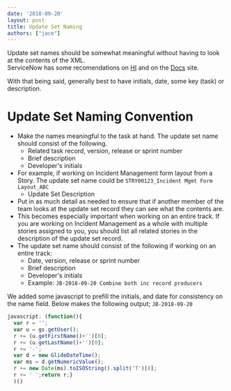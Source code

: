 ```yaml
---
date: '2018-09-20'
layout: post
title: Update Set Naming
authors: ["jace"]
---
```


Update set names should be somewhat meaningful without having to look at
the contents of the XML.\
ServiceNow has some recomendations on
[HI](https://hi.service-now.com/kb_view.do?sysparm_article=KB0552854)
and on the
[Docs](https://docs.servicenow.com/bundle/kingston-application-development/page/build/system-update-sets/reference/get-started-update-sets.html)
site.

With that being said, generally best to have initials, date, some key
(task) or description.

# Update Set Naming Convention

-   Make the names meaningful to the task at hand. The update set name
    should consist of the following.
    -   Related task record, version, release or sprint number
    -   Brief description
    -   Developer's initials
-   For example, if working on Incident Management form layout from a
    Story. The update set name could be
    `STRY00123_Incident Mgmt Form Layout_ABC`
    -   Update Set Description
-   Put in as much detail as needed to ensure that if another member of
    the team looks at the update set record they can see what the
    contents are.
-   This becomes especially important when working on an entire track.
    If you are working on Incident Management as a whole with multiple
    stories assigned to you, you should list all related stories in the
    description of the update set record.
-   The update set name should consist of the following if working on an
    entire track:
    -   Date, version, release or sprint number
    -   Brief description
    -   Developer's initials
    -   Example: `JB-2018-09-20 Combine both inc record producers`

We added some javascript to prefill the initials, and date for
consistency on the name field. Below makes the following output;
`JB-2018-09-20`

```js
javascript: (function(){
  var r = '';
  var u = gs.getUser();
  r += (u.getFirstName()+'')[0];
  r += (u.getLastName()+'')[0];
  r += '-';
  var d = new GlideDateTime();
  var ms = d.getNumericValue();
  r += new Date(ms).toISOString().split('T')[0];
  r += ' ';return r;}
  )()
```

